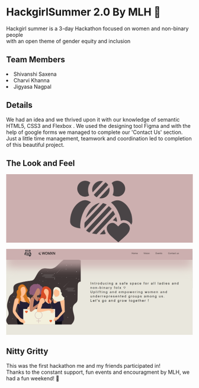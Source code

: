 # HackgirlSummer 2.0 By MLH 🥳

Hackgirl summer is a 3-day Hackathon focused on women and non-binary people <br>
with an open theme of gender equity and inclusion

## Team Members 
<li>Shivanshi Saxena</li>
<li>Charvi Khanna</li>
<li>Jigyasa Nagpal</li>

## Details 
We had an idea and we thrived upon it with our knowledge of semantic HTML5, CSS3 and Flexbox .
We used the designing tool Figma and with the help of google forms we managed to complete our 'Contact Us' section. 
Just a little time management, teamwork and coordination led to completion of this beautiful project.

## The Look and Feel
![](assets/Peoples.png)


![](assets/home.png)

## Nitty Gritty
This was the first hackathon me and my friends participated in! <br>
Thanks to the constant support, fun events and encouragment by MLH, we had a fun weekend! 🎇 <br>
